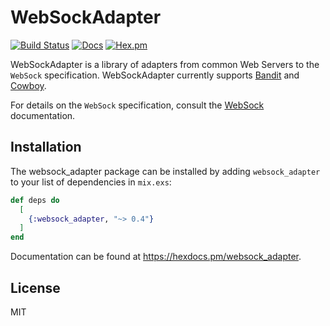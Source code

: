 # WebSockAdapter

[![Build Status](https://github.com/phoenixframework/websock_adapter/workflows/Elixir%20CI/badge.svg)](https://github.com/phoenixframework/websock_adapter/actions)
[![Docs](https://img.shields.io/badge/api-docs-green.svg?style=flat)](https://hexdocs.pm/websock_adapter)
[![Hex.pm](https://img.shields.io/hexpm/v/websock_adapter.svg?style=flat&color=blue)](https://hex.pm/packages/websock_adapter)


WebSockAdapter is a library of adapters from common Web Servers to the
`WebSock` specification. WebSockAdapter currently supports
[Bandit](https://github.com/phoenixframework/bandit/) and
[Cowboy](https://github.com/ninenines/cowboy).

For details on the `WebSock` specification, consult the
[WebSock](https://hexdocs.pm/websock) documentation.

## Installation

The websock_adapter package can be installed by adding `websock_adapter` to your list of dependencies in `mix.exs`:

```elixir
def deps do
  [
    {:websock_adapter, "~> 0.4"}
  ]
end
```

Documentation can be found at <https://hexdocs.pm/websock_adapter>.

## License

MIT
